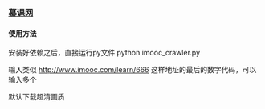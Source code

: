 ### [慕课网](http://www.imooc.com)

#### 使用方法

安装好依赖之后，直接运行py文件
    python imooc_crawler.py

输入类似 http://www.imooc.com/learn/666 这样地址的最后的数字代码，可以输入多个

默认下载超清画质
